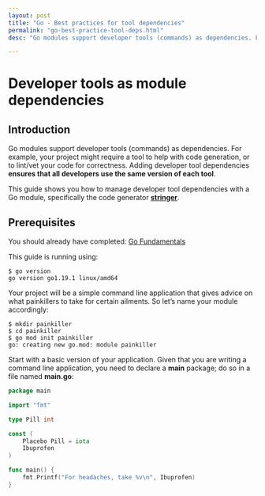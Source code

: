 ```yaml
---
layout: post
title: "Go - Best practices for tool dependencies"
permalink: "go-best-practice-tool-deps.html"
desc: "Go modules support developer tools (commands) as dependencies. For example, your project might require a tool to help with code generation, or to lint/vet your code for correctness. Adding developer tool dependencies ensures that all developers use the same version of each tool."

---
```


# Developer tools as module dependencies

## Introduction

Go modules support developer tools (commands) as dependencies. For example, your project might require a tool to help with code generation, or to lint/vet your code for correctness. Adding developer tool dependencies **ensures that all developers use the same version of each tool**.

This guide shows you how to manage developer tool dependencies with a Go module, specifically the code generator **[stringer](https://pkg.go.dev/golang.org/x/tools/cmd/stringer)**.

## Prerequisites

You should already have completed: [Go Fundamentals](https://play-with-go.dev/go-fundamentals_go119_en/)

This guide is running using:

    $ go version
    go version go1.19.1 linux/amd64

Your project will be a simple command line application that gives advice on what painkillers to take for certain ailments. So let’s name your module accordingly:

    $ mkdir painkiller
    $ cd painkiller
    $ go mod init painkiller
    go: creating new go.mod: module painkiller

Start with a basic version of your application. Given that you are writing a command line application, you need to declare a **main** package; do so in a file named **main.go**:

```go
package main

import "fmt"

type Pill int

const (
	Placebo Pill = iota
	Ibuprofen
)

func main() {
	fmt.Printf("For headaches, take %v\n", Ibuprofen)
}
```
